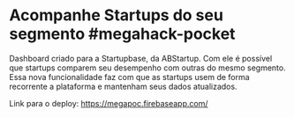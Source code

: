 # Acompanhe Startups do seu segmento #megahack-pocket

Dashboard criado para a Startupbase, da ABStartup. 
Com ele é possível que startups comparem seu desempenho com outras do mesmo segmento. 
Essa nova funcionalidade faz com que as startups usem de forma recorrente a plataforma e mantenham seus dados atualizados.

Link para o deploy: https://megapoc.firebaseapp.com/
